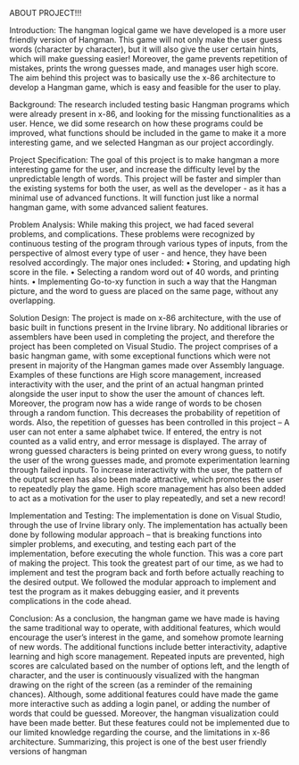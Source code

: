 ABOUT PROJECT!!!

Introduction: The hangman logical game we have developed is a more user friendly version of Hangman. This game will not only make the user guess words (character by character), but it will also give the user certain hints, which will make guessing easier! Moreover, the game prevents repetition of mistakes, prints the wrong guesses made, and manages user high score. The aim behind this project was to basically use the x-86 architecture to develop a Hangman game, which is easy and feasible for the user to play.

Background: The research included testing basic Hangman programs which were already present in x-86, and looking for the missing functionalities as a user. Hence, we did some research on how these programs could be improved, what functions should be included in the game to make it a more interesting game, and we selected Hangman as our project accordingly.

Project Specification: The goal of this project is to make hangman a more interesting game for the user, and increase the difficulty level by the unpredictable length of words. This project will be faster and simpler than the existing systems for both the user, as well as the developer - as it has a minimal use of advanced functions. It will function just like a normal hangman game, with some advanced salient features.

Problem Analysis: While making this project, we had faced several problems, and complications. These problems were recognized by continuous testing of the program through various types of inputs, from the perspective of almost every type of user - and hence, they have been resolved accordingly. The major ones included:
• Storing, and updating high score in the file.
• Selecting a random word out of 40 words, and printing hints.
• Implementing Go-to-xy function in such a way that the Hangman picture, and the word to guess are placed on the same page, without any overlapping.

Solution Design: The project is made on x-86 architecture, with the use of basic built in functions present in the Irvine library. No additional libraries or assemblers have been used in completing the project, and therefore the project has been completed on Visual Studio.
The project comprises of a basic hangman game, with some exceptional functions which were not present in majority of the Hangman games made over Assembly language. Examples of these functions are High score management, increased interactivity with the user, and the print of an actual hangman printed alongside the user input to show the user the amount of chances left. Moreover, the program now has a wide range of words to be chosen through a random function. This decreases the probability of repetition of words. Also, the repetition of guesses has been controlled in this project – A user can not enter a same alphabet twice. If entered, the entry is not
counted as a valid entry, and error message is displayed. The array of wrong guessed characters is being printed on every wrong guess, to notify the user of the wrong guesses made, and promote experimentation learning through failed inputs.
To increase interactivity with the user, the pattern of the output screen has also been made attractive, which promotes the user to repeatedly play the game. High score management has also been added to act as a motivation for the user to play repeatedly, and set a new record!

Implementation and Testing: The implementation is done on Visual Studio, through the use of Irvine library only. The implementation has actually been done by following modular approach – that is breaking functions into simpler problems, and executing, and testing each part of the implementation, before executing the whole function. This was a core part of making the project. This took the greatest part of our time, as we had to implement and test the program back and forth before actually reaching to the desired output. We followed the modular approach to implement and test the program as it makes debugging easier, and it prevents complications in the code ahead.

Conclusion: As a conclusion, the hangman game we have made is having the same traditional way to operate, with additional features, which would encourage the user’s interest in the game, and somehow promote learning of new words. The additional functions include better interactivity, adaptive learning and high score management. Repeated inputs are prevented, high scores are calculated based on the number of options left, and the length of character, and the user is continuously visualized with the hangman drawing on the right of the screen (as a reminder of the remaining chances).
Although, some additional features could have made the game more interactive such as adding a login panel, or adding the number of words that could be guessed. Moreover, the hangman visualization could have been made better. But these features could not be implemented due to our limited knowledge regarding the course, and the limitations in x-86 architecture. Summarizing, this project is one of the best user friendly versions of hangman
